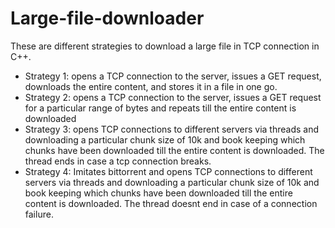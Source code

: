 # Large-file-downloader
These are different strategies to download a large file in TCP connection in C++. 
* Strategy 1:  opens a TCP connection to the server,  issues a GET request, downloads the entire content, and stores it in a file in one go.
* Strategy 2:  opens a TCP connection to the server, issues a GET request for a particular range of bytes and repeats till the entire content is downloaded
* Strategy 3:  opens TCP connections to different servers via threads and downloading a particular chunk size of 10k and book keeping which chunks have been downloaded till the entire content is downloaded. The thread ends in case a tcp connection breaks. 
* Strategy 4:  Imitates bittorrent and opens TCP connections to different servers via threads and downloading a particular chunk size of 10k and book keeping which chunks have been downloaded till the entire content is downloaded. The thread doesnt end in case of a connection failure.  

